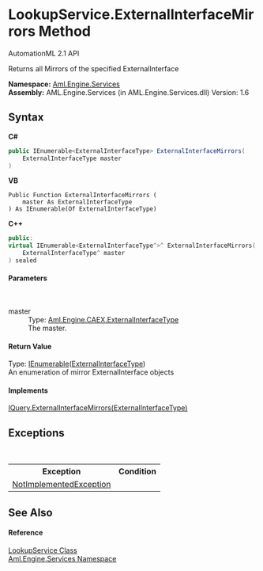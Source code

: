 # LookupService.ExternalInterfaceMirrors Method 
AutomationML 2.1 API 

Returns all Mirrors of the specified ExternalInterface

**Namespace:**&nbsp;<a href="N_Aml_Engine_Services">Aml.Engine.Services</a><br />**Assembly:**&nbsp;AML.Engine.Services (in AML.Engine.Services.dll) Version: 1.6

## Syntax

**C#**<br />
``` C#
public IEnumerable<ExternalInterfaceType> ExternalInterfaceMirrors(
	ExternalInterfaceType master
)
```

**VB**<br />
``` VB
Public Function ExternalInterfaceMirrors ( 
	master As ExternalInterfaceType
) As IEnumerable(Of ExternalInterfaceType)
```

**C++**<br />
``` C++
public:
virtual IEnumerable<ExternalInterfaceType^>^ ExternalInterfaceMirrors(
	ExternalInterfaceType^ master
) sealed
```


#### Parameters
&nbsp;<dl><dt>master</dt><dd>Type: <a href="T_Aml_Engine_CAEX_ExternalInterfaceType">Aml.Engine.CAEX.ExternalInterfaceType</a><br />The master.</dd></dl>

#### Return Value
Type: <a href="https://docs.microsoft.com/dotnet/api/system.collections.generic.ienumerable-1" target="_parent" rel="noopener noreferrer">IEnumerable</a>(<a href="T_Aml_Engine_CAEX_ExternalInterfaceType">ExternalInterfaceType</a>)<br />An enumeration of mirror ExternalInterface objects

#### Implements
<a href="M_Aml_Engine_Services_Interfaces_IQuery_ExternalInterfaceMirrors">IQuery.ExternalInterfaceMirrors(ExternalInterfaceType)</a><br />

## Exceptions
&nbsp;<table><tr><th>Exception</th><th>Condition</th></tr><tr><td><a href="https://docs.microsoft.com/dotnet/api/system.notimplementedexception" target="_parent" rel="noopener noreferrer">NotImplementedException</a></td><td /></tr></table>

## See Also


#### Reference
<a href="T_Aml_Engine_Services_LookupService">LookupService Class</a><br /><a href="N_Aml_Engine_Services">Aml.Engine.Services Namespace</a><br />